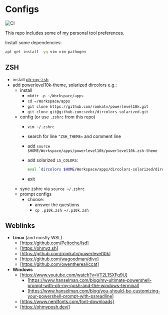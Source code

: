 # Configs

![CI](https://github.com/deeagle/configs/workflows/CI/badge.svg)

This repo includes some of my personal tool preferences.

Install some dependencies:

```bash
apt-get install -yq vim vim-pathogen
```

## ZSH

- install [oh-my-zsh](https://ohmyz.sh)
- add powerlevel10k-theme, solarized dircolors e.g.:
  - install
    - `mkdir -p ~/Workspace/apps`
    - `cd ~/Workspace/apps`
    - `git clone https://github.com/romkatv/powerlevel10k.git`
    - `git clone git@github.com:seebi/dircolors-solarized.git`
  - config (or use `.zshrc` from this repo)
    - `vim ~/.zshrc`
    - search for line `^ZSH_THEME=` and comment line
    - add `source $HOME/Workspace/apps/powerlevel10k/powerlevel10k.zsh-theme`
    - add solarized `LS_COLORS`:

      ```bash
      eval `dircolors $HOME/Workspace/apps/dircolors-solarized/dircolors.256dark`
      ```

    - exit
  - sync zshrc via `source ~/.zshrc`
  - prompt configs
    - choose:
      - answer the questions
      - `cp .p10k.zsh ~/.p10k.zsh`

## Weblinks

- **Linux** (and mostly WSL)
  - [https://github.com/Peltoche/lsd]
  - [https://ohmyz.sh]
  - [https://github.com/romkatv/powerlevel10k]
  - [https://github.com/wagoodman/dive]
  - [https://github.com/owenthereal/ccat]
- **Windows**
  - [https://www.youtube.com/watch?v=VT2L1SXFq9U]
    - [https://www.hanselman.com/blog/my-ultimate-powershell-prompt-with-oh-my-posh-and-the-windows-terminal]
    - [https://www.hanselman.com/blog/you-should-be-customizing-your-powershell-prompt-with-psreadline]
  - [https://www.nerdfonts.com/font-downloads]
  - [https://ohmyposh.dev/]
